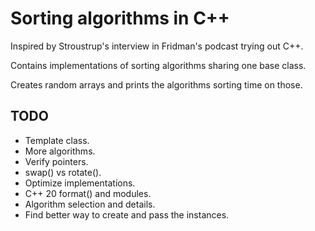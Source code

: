 # Sorting algorithms in C++

Inspired by Stroustrup's interview in Fridman's podcast trying out C++.

Contains implementations of sorting algorithms sharing one base class.

Creates random arrays and prints the algorithms sorting time on those.

## TODO

- Template class.
- More algorithms.
- Verify pointers.
- swap() vs rotate().
- Optimize implementations.
- C++ 20 format() and modules.
- Algorithm selection and details.
- Find better way to create and pass the instances.